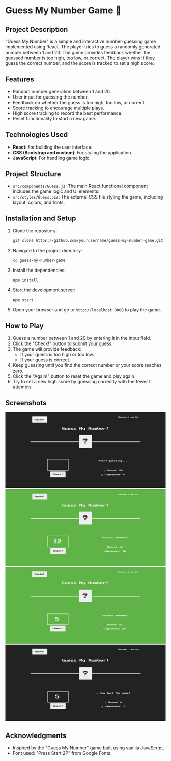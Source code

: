 # Guess My Number Game 🎲

## Project Description

"Guess My Number" is a simple and interactive number-guessing game implemented using React. The player tries to guess a randomly generated number between 1 and 20. The game provides feedback whether the guessed number is too high, too low, or correct. The player wins if they guess the correct number, and the score is tracked to set a high score.

## Features

- Random number generation between 1 and 20.
- User input for guessing the number.
- Feedback on whether the guess is too high, too low, or correct.
- Score tracking to encourage multiple plays.
- High score tracking to record the best performance.
- Reset functionality to start a new game.

## Technologies Used

- **React**: For building the user interface.
- **CSS (Bootstrap and custom)**: For styling the application.
- **JavaScript**: For handling game logic.

## Project Structure

- `src/components/Guess.js`: The main React functional component includes the game logic and UI elements.
- `src/styles/Guess.css`: The external CSS file styling the game, including layout, colors, and fonts.

## Installation and Setup

1. Clone the repository:
   ```bash
   git clone https://github.com/yourusername/guess-my-number-game.git
   ```
2. Navigate to the project directory:
   ```bash
   cd guess-my-number-game
   ```
3. Install the dependencies:
   ```bash
   npm install
   ```
4. Start the development server:
   ```bash
   npm start
   ```
5. Open your browser and go to `http://localhost:3000` to play the game.

## How to Play

1. Guess a number between 1 and 20 by entering it in the input field.
2. Click the "Check!" button to submit your guess.
3. The game will provide feedback:
   - If your guess is too high or too low.
   - If your guess is correct.
4. Keep guessing until you find the correct number or your score reaches zero.
5. Click the "Again!" button to reset the game and play again.
6. Try to set a new high score by guessing correctly with the fewest attempts.

## Screenshots

![Screenshot of the Base Game](./src/assets/screenshots/BaseGame.png)
![Screenshot after winning the Game](./src/assets/screenshots/WinGame.png)
![Screenshot after winning the Game in the First try](./src/assets/screenshots/firstTry.png)
![Screenshot after winning the Game](./src/assets/screenshots/LostGame.png)

## Acknowledgments

- Inspired by the "Guess My Number" game built using vanilla JavaScript.
- Font used: "Press Start 2P" from Google Fonts.
